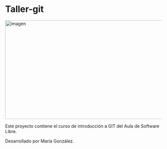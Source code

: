 # Taller-git
<img width="1084" height="317" alt="imagen" src="https://github.com/user-attachments/assets/e37a5bf3-4f55-4b9e-bd9b-80b71d73db11" />

Este proyecto contiene el curso de introducción a GIT del Aula de Software Libre.

Desarrollado por María González.

